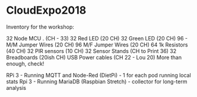 # CloudExpo2018

Inventory for the workshop:

32 Node MCU . (CH - 33)
32 Red LED (20 CH)
32 Green LED (20 CH)
96 - M/M Jumper Wires (20 CH)
96 M/F Jumper Wires (20 CH)
64 1k Resistors (40 CH)
32 PIR sensors (10 CH)
32 Sensor Stands (CH to Print 36)
32 Breadboards (20ish CH)
USB Power cables (CH 22 - Lou 20) More than enough, check!

RPi 3 - Running MQTT and Node-Red (DietPi) - 1 for each pod running local stats
Rpi 3 - Running MariaDB (Raspbian Stretch) - collector for long-term analysis
